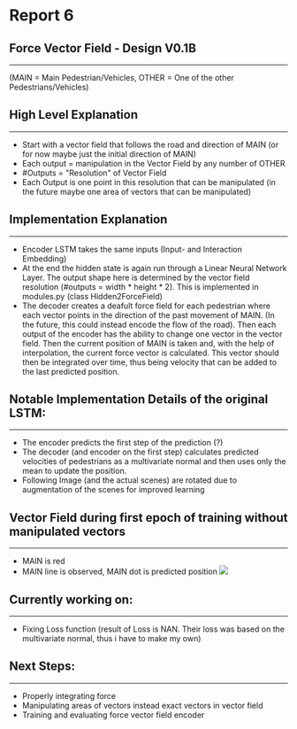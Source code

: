 # Report 6

## Force Vector Field - Design V0.1B
------------------------
(MAIN = Main Pedestrian/Vehicles, OTHER = One of the other Pedestrians/Vehicles)
## High Level Explanation
-------------------------
- Start with a vector field that follows the road and direction of MAIN (or for now maybe just the initial direction of MAIN)
- Each output = manipulation in the Vector Field by any number of OTHER
- #Outputs = "Resolution" of Vector Field
- Each Output is one point in this resolution that can be manipulated (in the future maybe one area of vectors that can be manipulated)
## Implementation Explanation
--------------------------
- Encoder LSTM takes the same inputs (Input- and Interaction Embedding)
- At the end the hidden state is again run through a Linear Neural Network Layer. The output shape here is determined by the vector field resolution (#outputs = width * height * 2). This is implemented in modules.py (class Hidden2ForceField)
- The decoder creates a deafult force field for each pedestrian where each vector points in the direction of the past movement of MAIN. (In the future, this could instead encode the flow of the road). Then each output of the encoder has the ability to change one vector in the vector field. Then the current position of MAIN is taken and, with the help of interpolation, the current force vector is calculated. This vector should then be integrated over time, thus being velocity that can be added to the last predicted position.

## Notable Implementation Details of the original LSTM:
-------------------------
- The encoder predicts the first step of the prediction (?)
- The decoder (and encoder on the first step) calculates predicted velocities of pedestrians as a multivariate normal and then uses only the mean to update the position.
- Following Image (and the actual scenes) are rotated due to augmentation of the scenes for improved learning    
## Vector Field during first epoch of training without manipulated vectors
----------------------
- MAIN is red
- MAIN line is observed, MAIN dot is predicted position
![](./trajnet%2B%2B/trajnetplusplusbaselines/vector_field_scene2_pedestrian_6.png)

## Currently working on:
---------------------
- Fixing Loss function (result of Loss is NAN. Their loss was based on the multivariate normal, thus i have to make my own)

## Next Steps:
----------------------
- Properly integrating force
- Manipulating areas of vectors instead exact vectors in vector field
- Training and evaluating force vector field encoder
